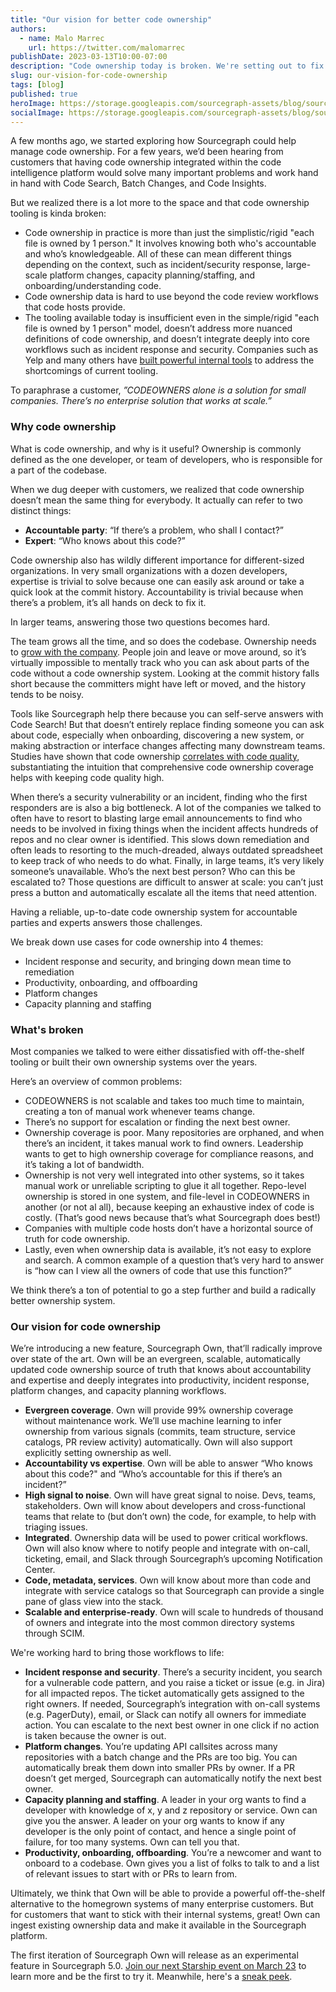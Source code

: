 ```yaml
---
title: "Our vision for better code ownership"
authors:
  - name: Malo Marrec
    url: https://twitter.com/malomarrec
publishDate: 2023-03-13T10:00-07:00
description: "Code ownership today is broken. We're setting out to fix it."
slug: our-vision-for-code-ownership
tags: [blog]
published: true
heroImage: https://storage.googleapis.com/sourcegraph-assets/blog/sourcegraph-own-og.png
socialImage: https://storage.googleapis.com/sourcegraph-assets/blog/sourcegraph-own-og.png
---
```



A few months ago, we started exploring how Sourcegraph could help manage code ownership. For a few years, we’d been hearing from customers that having code ownership integrated within the code intelligence platform would solve many important problems and work hand in hand with Code Search, Batch Changes, and Code Insights. 

But we realized there is a lot more to the space and that code ownership tooling is kinda broken:

- Code ownership in practice is more than just the simplistic/rigid "each file is owned by 1 person." It involves knowing both who's accountable and who’s knowledgeable. All of these can mean different things depending on the context, such as incident/security response, large-scale platform changes, capacity planning/staffing, and onboarding/understanding code.
- Code ownership data is hard to use beyond the code review workflows that code hosts provide.
- The tooling available today is insufficient even in the simple/rigid "each file is owned by 1 person" model, doesn’t address more nuanced definitions of code ownership, and doesn’t integrate deeply into core workflows such as incident response and security. Companies such as Yelp and many others have [built powerful internal tools](https://engineeringblog.yelp.com/2021/01/whose-code-is-it-anyway.html) to address the shortcomings of current tooling.

To paraphrase a customer, *”CODEOWNERS alone is a solution for small companies. There’s no enterprise solution that works at scale.”*

### Why code ownership

What is code ownership, and why is it useful? Ownership is commonly defined as the one developer, or team of developers, who is responsible for a part of the codebase. 

When we dug deeper with customers, we realized that code ownership doesn’t mean the same thing for everybody. It actually can refer to two distinct things:

- **Accountable party**: “If there’s a problem, who shall I contact?”
- **Expert**: “Who knows about this code?”

Code ownership also has wildly different importance for different-sized organizations. In very small organizations with a dozen developers, expertise is trivial to solve because one can easily ask around or take a quick look at the commit history. Accountability is trivial because when there’s a problem, it’s all hands on deck to fix it.

In larger teams, answering those two questions becomes hard. 

The team grows all the time, and so does the codebase. Ownership needs to [grow with the company](https://betterprogramming.pub/the-underestimated-importance-of-clear-code-ownership-baed758e47b8). People join and leave or move around, so it’s virtually impossible to mentally track who you can ask about parts of the code without a code ownership system. Looking at the commit history falls short because the committers might have left or moved, and the history tends to be noisy.

Tools like Sourcegraph help there because you can self-serve answers with Code Search! But that doesn’t entirely replace finding someone you can ask about code, especially when onboarding, discovering a new system, or making abstraction or interface changes affecting many downstream teams. Studies have shown that code ownership [correlates with code quality](https://www.microsoft.com/en-us/research/publication/code-ownership-and-software-quality-a-replication-study/), substantiating the intuition that comprehensive code ownership coverage helps with keeping code quality high.

When there’s a security vulnerability or an incident, finding who the first responders are is also a big bottleneck. A lot of the companies we talked to often have to resort to blasting large email announcements to find who needs to be involved in fixing things when the incident affects hundreds of repos and no clear owner is identified. This slows down remediation and often leads to resorting to the much-dreaded, always outdated spreadsheet to keep track of who needs to do what. Finally, in large teams, it’s very likely someone’s unavailable. Who’s the next best person? Who can this be escalated to? Those questions are difficult to answer at scale: you can’t just press a button and automatically escalate all the items that need attention.

Having a reliable, up-to-date code ownership system for accountable parties and experts answers those challenges. 

We break down use cases for code ownership into 4 themes:
- Incident response and security, and bringing down mean time to remediation
- Productivity, onboarding, and offboarding
- Platform changes
- Capacity planning and staffing
&nbsp;

### What's broken

Most companies we talked to were either dissatisfied with off-the-shelf tooling or built their own ownership systems over the years. 

Here’s an overview of common problems:

- CODEOWNERS is not scalable and takes too much time to maintain, creating a ton of manual work whenever teams change. 
- There’s no support for escalation or finding the next best owner.
- Ownership coverage is poor. Many repositories are orphaned, and when there’s an incident, it takes manual work to find owners. Leadership wants to get to high ownership coverage for compliance reasons, and it’s taking a lot of bandwidth.
- Ownership is not very well integrated into other systems, so it takes manual work or unreliable scripting to glue it all together.
Repo-level ownership is stored in one system, and file-level in CODEOWNERS in another (or not al all), because keeping an exhaustive index of code is costly. (That’s good news because that’s what Sourcegraph does best!)
- Companies with multiple code hosts don’t have a horizontal source of truth for code ownership.
- Lastly, even when ownership data is available, it’s not easy to explore and search. A common example of a question that’s very hard to answer is “how can I view all the owners of code that use this function?”

We think there’s a ton of potential to go a step further and build a radically better ownership system.

  
### Our vision for code ownership

We’re introducing a new feature, Sourcegraph Own, that’ll radically improve over state of the art. Own will be an evergreen, scalable, automatically updated code ownership source of truth that knows about accountability and expertise and deeply integrates into productivity, incident response, platform changes, and capacity planning workflows.

- **Evergreen coverage**. Own will provide 99% ownership coverage without maintenance work. We’ll use machine learning to infer ownership from various signals (commits, team structure, service catalogs, PR review activity) automatically. Own will also support explicitly setting ownership as well.
- **Accountability vs expertise**. Own will be able to answer “Who knows about this code?" and “Who’s accountable for this if there’s an incident?”
- **High signal to noise**. Own will have great signal to noise.
Devs, teams, stakeholders. Own will know about developers and cross-functional teams that relate to (but don’t own) the code, for example, to help with triaging issues.
- **Integrated**. Ownership data will be used to power critical workflows. Own will also know where to notify people and integrate with on-call, ticketing, email, and Slack through Sourcegraph’s upcoming Notification Center.
- **Code, metadata, services**. Own will know about more than code and integrate with service catalogs so that Sourcegraph can provide a single pane of glass view into the stack.
- **Scalable and enterprise-ready**. Own will scale to hundreds of thousand of owners and integrate into the most common directory systems through SCIM.
&nbsp;
  
We're working hard to bring those workflows to life:

- **Incident response and security**. There’s a security incident, you search for a vulnerable code pattern, and you raise a ticket or issue (e.g. in Jira) for all impacted repos. The ticket automatically gets assigned to the right owners. If needed, Sourcegraph’s integration with on-call systems (e.g. PagerDuty), email, or Slack can notify all owners for immediate action. You can escalate to the next best owner in one click if no action is taken because the owner is out.
- **Platform changes**. You’re updating API callsites across many repositories with a batch change and the PRs are too big. You can automatically break them down into smaller PRs by owner. If a PR doesn’t get merged, Sourcegraph can automatically notify the next best owner.
- **Capacity planning and staffing**. A leader in your org wants to find a developer with knowledge of x, y and z repository or service. Own can give you the answer. A leader on your org wants to know if any developer is the only point of contact, and hence a single point of failure, for too many systems. Own can tell you that.
- **Productivity, onboarding, offboarding**. You’re a newcomer and want to onboard to a codebase. Own gives you a list of folks to talk to and a list of relevant issues to start with or PRs to learn from.

Ultimately, we think that Own will be able to provide a powerful off-the-shelf alternative to the homegrown systems of many enterprise customers. But for customers that want to stick with their internal systems, great! Own can ingest existing ownership data and make it available in the Sourcegraph platform.

The first iteration of Sourcegraph Own will release as an experimental feature in Sourcegraph 5.0. [Join our next Starship event on March 23](http://about.sourcegraph.com/starship) to learn more and be the first to try it. Meanwhile, here's a [sneak peek](https://twitter.com/MaloMarrec/status/1629135017174609922).
